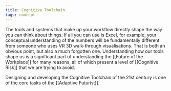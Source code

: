 ```yaml
---
title: Cognitive Toolchain
tags: concept
---
```


The tools and systems that make up your workflow directly shape the way you can think about things. If all you can use is Excel, for example, your conceptual understanding of the numbers will be fundamentally different from someone who uses VR 3D walk-through visualisations. That is both an obvious point, but also a much forgotten one. Understanding how our tools shape us is a significant part of understanding the [[Future of the Workplace]] for many reasons, all of which present a level of [[Cognitive Risk]] that we are trying to avoid.

Designing and developing the Cognitive Toolchain of the 21st century is one of the core tasks of the [[Adaptive Futurist]].